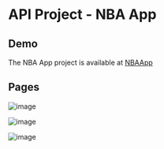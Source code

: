 # API Project - NBA App

## Demo

The NBA App project is available at [NBAApp](https://trebektas.github.io/API-Project/)

## Pages

![image](https://user-images.githubusercontent.com/111200262/232514163-945a1a63-8969-47ac-9430-1598a6bf74ab.png)

![image](https://user-images.githubusercontent.com/111200262/232514470-000c62c5-94be-483f-ba6b-e9246e7989b3.png)

![image](https://user-images.githubusercontent.com/111200262/232514753-c6077521-f5ce-439b-b708-bd3ddeafd58a.png)
